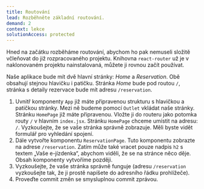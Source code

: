 ```yaml
---
title: Routování
lead: Rozběhněte základní routování.
demand: 2
context: lekce
solutionAccess: protected
---
```


Hned na začátku rozběháme routování, abychom ho pak nemuseli složitě včleňovat do již rozpracovaného projektu. Knihovna `react-router` už je v naklonovaném projektu nainstalovaná, můžete ji rovnou začít používat.

Naše aplikace bude mít dvě hlavní stránky: _Home_ a _Reservation_. Obě obsahují stejnou hlavičku i patičku. Stránka _Home_ bude pod routou `/`, stránka s detaily rezervace bude mít adresu `/reservation`.

1. Uvnitř komponenty `App` již máte připravenou strukturu s hlavičkou a patičkou stránky. Mezi ně budeme pomocí `Outlet` vkládat naše stránky. Stránku `HomePage` již máte připravenou. Vložte ji do routeru jako potomka routy `/` v hlavním `index.jsx`. Stránku `HomePage` chceme umístit na adresu: `/`. Vyzkoušejte, že se vaše stránka správně zobrazuje. Měli byste vidět formulář pro vyhledání spojení.
1. Dále vytvořte komponentu `ReservationPage`. Tuto komponentu zobrazte na adrese `/reservation`. Zatím může také vracet pouze nadpis `h2` s textem „Vaše e-jízdenka“, abychom viděli, že se na stránce něco děje. Obsah komponenty vytvoříme později.
1. Vyzkoušejte, že vaše stránka správně funguje (adresu `/reservation` vyzkoušejte tak, že ji prostě napíšete do adresního řádku prohlížeče).
1. Proveďte commit změn se smysluplnou commit zprávou.
